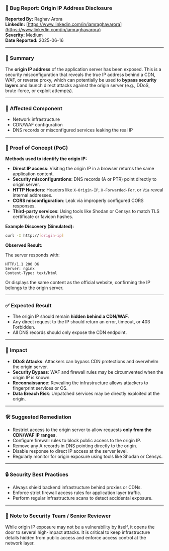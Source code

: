 ### 🐞 Bug Report: Origin IP Address Disclosure

**Reported By:** Raghav Arora  
**LinkedIn:** [https://www.linkedin.com/in/iamraghavarora](https://www.linkedin.com/in/iamraghavarora)  
**Severity:** Medium  
**Date Reported:** 2025-06-16

---

### 📄 Summary

The **origin IP address** of the application server has been exposed. This is a security misconfiguration that reveals the true IP address behind a CDN, WAF, or reverse proxy, which can potentially be used to **bypass security layers** and launch direct attacks against the origin server (e.g., DDoS, brute-force, or exploit attempts).

---

### 📌 Affected Component

- Network infrastructure
- CDN/WAF configuration
- DNS records or misconfigured services leaking the real IP

---

### 🚨 Proof of Concept (PoC)

**Methods used to identify the origin IP:**

- **Direct IP access**: Visiting the origin IP in a browser returns the same application content.
- **Security misconfigurations**: DNS records (A or PTR) point directly to origin server.
- **HTTP Headers**: Headers like `X-Origin-IP`, `X-Forwarded-For`, or `Via` reveal internal addresses.
- **CORS misconfiguration**: Leak via improperly configured CORS responses.
- **Third-party services**: Using tools like Shodan or Censys to match TLS certificate or favicon hashes.

**Example Discovery (Simulated):**

```bash
curl -I http://[origin-ip]
```

**Observed Result:**

The server responds with:

```
HTTP/1.1 200 OK
Server: nginx
Content-Type: text/html
```

Or displays the same content as the official website, confirming the IP belongs to the origin server.

---

### ✅ Expected Result

- The origin IP should remain **hidden behind a CDN/WAF**.
- Any direct request to the IP should return an error, timeout, or 403 Forbidden.
- All DNS records should only expose the CDN endpoint.

---

### 🎯 Impact

- **DDoS Attacks**: Attackers can bypass CDN protections and overwhelm the origin server.
- **Security Bypass**: WAF and firewall rules may be circumvented when the origin IP is known.
- **Reconnaissance**: Revealing the infrastructure allows attackers to fingerprint services or OS.
- **Data Breach Risk**: Unpatched services may be directly exploited at the origin.

---

### 🛠️ Suggested Remediation

- Restrict access to the origin server to allow requests **only from the CDN/WAF IP ranges**.
- Configure firewall rules to block public access to the origin IP.
- Remove any A records in DNS pointing directly to the origin.
- Disable response to direct IP access at the server level.
- Regularly monitor for origin exposure using tools like Shodan or Censys.

---

### 🔒 Security Best Practices

- Always shield backend infrastructure behind proxies or CDNs.
- Enforce strict firewall access rules for application layer traffic.
- Perform regular infrastructure scans to detect accidental exposure.

---

### 🙏 Note to Security Team / Senior Reviewer

While origin IP exposure may not be a vulnerability by itself, it opens the door to several high-impact attacks. It is critical to keep infrastructure details hidden from public access and enforce access control at the network layer.
